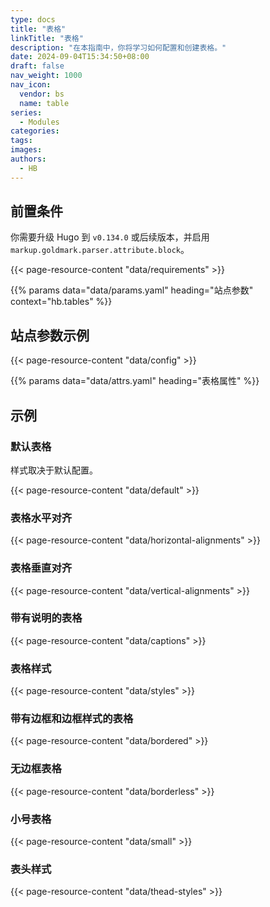 ```yaml
---
type: docs
title: "表格"
linkTitle: "表格"
description: "在本指南中，你将学习如何配置和创建表格。"
date: 2024-09-04T15:34:50+08:00
draft: false
nav_weight: 1000
nav_icon:
  vendor: bs
  name: table
series:
  - Modules
categories:
tags:
images:
authors:
  - HB
---
```


## 前置条件

你需要升级 Hugo 到 `v0.134.0` 或后续版本，并启用 `markup.goldmark.parser.attribute.block`。

{{< page-resource-content "data/requirements" >}}

{{% params data="data/params.yaml" heading="站点参数" context="hb.tables" %}}

## 站点参数示例

{{< page-resource-content "data/config" >}}

{{% params data="data/attrs.yaml" heading="表格属性" %}}

## 示例

### 默认表格

样式取决于默认配置。

{{< page-resource-content "data/default" >}}

### 表格水平对齐

{{< page-resource-content "data/horizontal-alignments" >}}

### 表格垂直对齐

{{< page-resource-content "data/vertical-alignments" >}}

### 带有说明的表格

{{< page-resource-content "data/captions" >}}

### 表格样式

{{< page-resource-content "data/styles" >}}

### 带有边框和边框样式的表格

{{< page-resource-content "data/bordered" >}}

### 无边框表格

{{< page-resource-content "data/borderless" >}}

### 小号表格

{{< page-resource-content "data/small" >}}

### 表头样式

{{< page-resource-content "data/thead-styles" >}}

